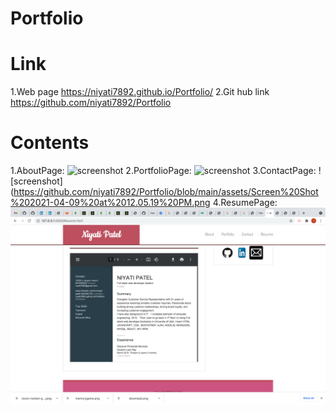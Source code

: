 # Portfolio

# Link
1.Web page https://niyati7892.github.io/Portfolio/
2.Git hub link https://github.com/niyati7892/Portfolio

# Contents
1.AboutPage:
![screenshot]()
2.PortfolioPage:
![screenshot]()
3.ContactPage:
![screenshot](https://github.com/niyati7892/Portfolio/blob/main/assets/Screen%20Shot%202021-04-09%20at%2012.05.19%20PM.png
4.ResumePage:
![screenshot](https://github.com/niyati7892/Portfolio/blob/main/assets/Screen%20Shot%202021-04-09%20at%2012.05.28%20PM.png)

